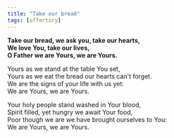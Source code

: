 ```yaml
---
title: "Take our bread"
tags: [offertory]
---
```


**Take our bread, we ask you, take our hearts,   
We love You, take our lives,   
O Father we are Yours, we are Yours.**

Yours as we stand at the table You set,   
Yours as we eat the bread our hearts can't forget.   
We are the signs of your life with us yet:   
We are Yours, we are Yours.

Your holy people stand washed in Your blood,   
Spirit filled, yet hungry we await Your food,   
Poor though we are we have brought ourselves to You:   
We are Yours, we are Yours.

